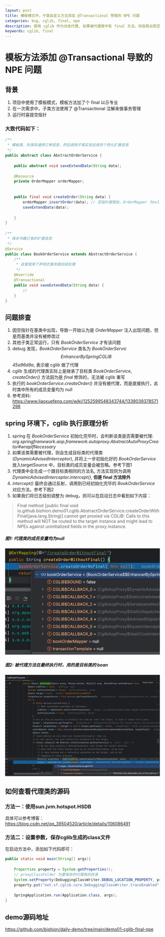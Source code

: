 ```yaml
---
layout: post
title: 模板模式中，子类自定义方法添加 @Transactional 导致的 NPE 问题
categories: bug, cglib, final, npe
description: 使用 cglib 作为动态代理, 如果被代理类中有 final 方法，则容易出现空指针问题
keywords: cglib, final
---
```

# 模板方法添加 @Transactional 导致的 NPE 问题

## 背景
1. 项目中使用了模板模式，模板方法加了个 final 以示专业
2. 在一次需求中，子类方法使用了 @Transactional 注解来做事务管理
3. 运行时喜提空指针

### 大致代码如下：
```java
/**
 * 模板类，先保存通用订单信息，然后调用子类实现去保存个性化扩展信息
 */
public abstract class AbstractOrderService {

    public abstract void saveExtendData(String data);

    @Resource
    private OrderMapper orderMapper;


    public final void createOrder(String data) {
        orderMapper.insertOrder(data); // 空指针报错处，OrderMapper 为null
        saveExtendData(data);

    }
}

/**
 * 保存书籍订单的扩展信息
 */
@Service
public class BookOrderService extends AbstractOrderService {
    /**
     * 这里使用了声明式事务做后续处理
     */
    @Override
    @Transactional
    public void saveExtendData(String data) {
        // 
    }
}


```

## 问题排查
1. 因空指针在基类中出现，导致一开始认为是 *OrderMapper* 注入出现问题，但是而基类并没有被修改过
2. 其他子类正常运行，只有 *BookOrderService* 才有该问题
3. debug 发现，*BookOrderService* 类名为 *BookOrderServic$$EnhancerBySpringCGLIB$$45a96d9a*, 表示被 cglib 做了代理
4. cglib 生成的代理类实际上是继承了目标类 *BookOrderService*, *createOrder()* 方法因为是 *final* 修饰的，无法被 cglib 重写
5. 执行的 *bookOrderService.createOrder()* 并没有被代理，而是直接执行，此时类中所有的成员变量均为 null
6. 参考资料: https://www.liaoxuefeng.com/wiki/1252599548343744/1339039378571298

## spring 环境下，cglib 执行原理分析
1. spring 在 *BookOrderService* 初始化完毕时，会判断该类是否需要被代理: *org.springframework.aop.framework.autoproxy.AbstractAutoProxyCreator#wrapIfNecessary*
2. 如果该类需要被代理，则会生成目标类的代理类(*DynamicAdvisedInterceptor*), 并将上一步初始化好的 *BookOrderService* 放入targetSource 中，目标类的成员变量会被忽略。参考下图1
3. 代理类中会生成一个跟目标类相同的方法名, 方法实现则为调用 *DynamicAdvisedInterceptor.intercept()*, **但是 final 方法除外**
4. *intercept()* 最终会通过反射，调用到已经初始化完毕的 *BookOrderService* 对应方法。参考下图2
5. 如果我们将日志级别调整为 debug，则可以在启动日志中看到如下内容：
> Final method [public final void io.github.bishion.demo01.cglib.AbstractOrderService.createOrderWithFinal(java.lang.String)] cannot get proxied via CGLIB: Calls to this method will NOT be routed to the target instance and might lead to NPEs against uninitialized fields in the proxy instance.

##### 图1: 代理类的成员变量均为null
![图1: 代理类的成员变量均为null](/images/20230128-cglib-proxy-class-field.png)

##### 图2: 被代理方法在最终执行时，用的是目标类的 bean
![图2: 被代理方法在最终执行时，用的是目标类的 bean](/images/20230128-cglib-proxy-method-has-fields.png)   

## 如何查看代理类的源码
### 方法一：使用sun.jvm.hotspot.HSDB
具体可以参考博客： https://blog.csdn.net/qq_39504520/article/details/106086491

### 方法二：设置参数，保存cglib生成的class文件
在启动方法中，添加如下代码即可：
```java
public static void main(String[] args){

    Properties property = System.getProperties();
    // proxyClassFolder 为要保存的代理类的目录
    System.setProperty(DebuggingClassWriter.DEBUG_LOCATION_PROPERTY, proxyClassFolder);
    property.put("net.sf.cglib.core.DebuggingClassWriter.traceEnabled", "true");

    SpringApplication.run(Application.class, args);
}

``` 
## demo源码地址
https://github.com/bishion/daily-demo/tree/main/demo01-cglib-final-npe